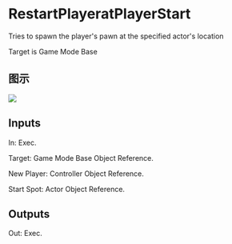 # RestartPlayeratPlayerStart

Tries to spawn the player's pawn at the specified actor's location

Target is Game Mode Base

## 图示

![]($-20221218-19073957.png)

## Inputs

In: Exec.

Target: Game Mode Base Object Reference.

New Player: Controller Object Reference.

Start Spot: Actor Object Reference.  

## Outputs

Out: Exec.

